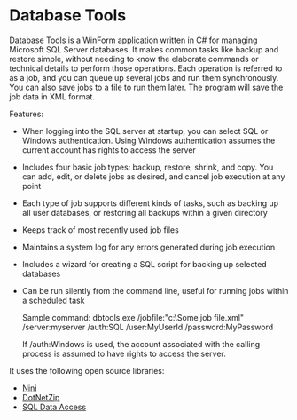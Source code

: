 Database Tools
=============
Database Tools is a WinForm application written in C# for managing Microsoft SQL Server databases. It makes common tasks like backup and restore simple, without needing to know the elaborate commands or technical details to perform those operations. Each operation is referred to as a job, and you can queue up several jobs and run them synchronously. You can also save jobs to a file to run them later. The program will save the job data in XML format.

Features:

* When logging into the SQL server at startup, you can select SQL or Windows authentication. Using Windows authentication assumes the current account has rights to access the server
* Includes four basic job types: backup, restore, shrink, and copy. You can add, edit, or delete jobs as desired, and cancel job execution at any point
* Each type of job supports different kinds of tasks, such as backing up all user databases, or restoring all backups within a given directory
* Keeps track of most recently used job files
* Maintains a system log for any errors generated during job execution
* Includes a wizard for creating a SQL script for backing up selected databases
* Can be run silently from the command line, useful for running jobs within a scheduled task

   Sample command:
   dbtools.exe /jobfile:"c:\Some job file.xml" /server:myserver /auth:SQL /user:MyUserId /password:MyPassword

   If /auth:Windows is used, the account associated with the calling process is assumed to have rights to access the server.

It uses the following open source libraries:

* [Nini](http://nini.sourceforge.net)
* [DotNetZip](http://dotnetzip.codeplex.com)
* [SQL Data Access](http://sqldataaccesslib.codeplex.com)
